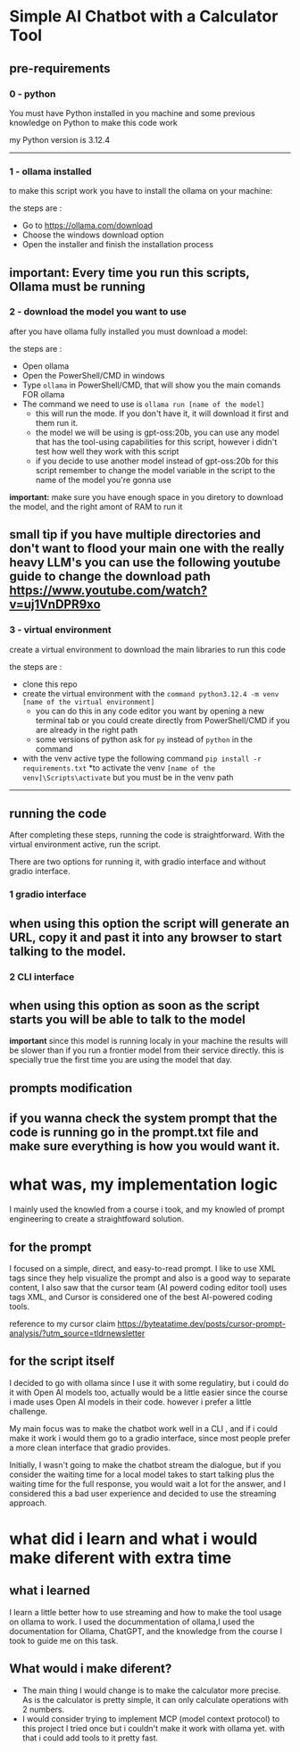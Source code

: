 # Simple AI Chatbot with a Calculator Tool

## pre-requirements

### 0 - python

You must have Python installed in you machine and some previous knowledge on Python
to make this code work

my Python version is 3.12.4

---
### 1 - ollama installed

to make this script work you have to install the ollama on your machine:

the steps are :
* Go to https://ollama.com/download
* Choose the windows download option
* Open the installer and finish the installation process

**important:**
Every time you run this scripts, Ollama must be running
---
### 2 - download the model you want to use

after you have ollama fully installed you must download a model:

the steps are :
* Open ollama
* Open the PowerShell/CMD in windows
* Type `ollama` in PowerShell/CMD, that will show you the main comands FOR ollama
* The command we need to use is `ollama run [name of the model]`
    * this will run the mode. If you don't have it, it will download it first 
    and them run it.
    * the model we will be using is gpt-oss:20b, you can use any model that has 
    the tool-using capabilities for this script, however i didn't test how well 
    they work with this script
    * if you decide to use another model instead of gpt-oss:20b for this script 
    remember to change the model variable in the script to the name of the model
    you're gonna use

**important:**
make sure you have enough space in you diretory to download the model, and the
right amont of RAM to run it

**small tip**
if you have multiple directories and don't want to flood your main one with the
really heavy LLM's you can use the following youtube guide to change the 
download path
https://www.youtube.com/watch?v=uj1VnDPR9xo
---
### 3 - virtual environment

create a virtual environment to download the main libraries to run this code

the steps are :
* clone this repo
* create the virtual environment with the `command python3.12.4 -m venv [name of the virtual environment]`
    * you can do this in any code editor you want by opening a new terminal tab 
    or you could create directly from PowerShell/CMD if you are already in the 
    right path
    * some versions of python ask for `py` instead of `python` in the command 
* with the venv active type the following command `pip install -r requirements.txt`
    *to activate the venv `[name of the venv]\Scripts\activate` but you must be in
    the venv path
---
## running the code

After completing these steps, running the code is straightforward. With the 
virtual environment active, run the script.

There are two options for running it, with gradio interface and without gradio 
interface.

### 1 gradio interface
when using this option the script will generate an URL, copy it and past it into
any browser to start talking to the model.
---
### 2 CLI interface
when using this option as soon as the script starts you will be able to talk to
the model
---

**important**
since this model is running localy in your machine the results will be slower 
than if you run a frontier model from their service directly. this is specially
true the first time you are using the model that day.

## prompts modification

if you wanna check the system prompt that the code is running go in the 
prompt.txt file and make sure everything is how you would want it.
---

# what was, my implementation logic

I mainly used the knowled from a course i took, and my knowled of prompt 
engineering to create a straightfoward solution.

## for the prompt

I focused on a simple, direct, and easy-to-read prompt. I like to use XML tags
since they help visualize the prompt and also is a good way to separate content,
I also saw that the cursor team (AI powerd coding editor tool) uses tags XML, 
and Cursor is considered one of the best AI-powered coding tools.

reference to my cursor claim
https://byteatatime.dev/posts/cursor-prompt-analysis/?utm_source=tldrnewsletter

## for the script itself

I decided to go with ollama since I use it with some regulatiry, but i could do it
with Open AI models too, actually would be a little easier since the course i made
uses Open AI models in their code. however i prefer a little challenge.

My main focus was to make the chatbot work well in a CLI , and if i could
make it work i would them go to a gradio interface, since most people prefer a
more clean interface that gradio provides.

Initially, I wasn't going to make the chatbot stream the dialogue, but if you 
consider the waiting time for a local model takes to start talking plus the 
waiting time for the full response, you would wait a lot for the answer, and I 
considered this a bad user experience and decided to use the streaming approach.

# what did i learn and what i would make diferent with extra time

## what i learned

I learn a little better how to use streaming and how to make the tool usage on ollama 
to work. I used the docummentation of ollama,I used the documentation for Ollama,
ChatGPT, and the knowledge from the course I took to guide me on this task.

## What would i make diferent?

* The main thing I would change is to make the calculator more precise. As is 
the calculator is pretty simple, it can only calculate operations with 2 numbers.
* I would consider trying to implement MCP (model context protocol) to this project
I tried once but i couldn't make it work with ollama yet. with that i could add
tools to it pretty fast.
